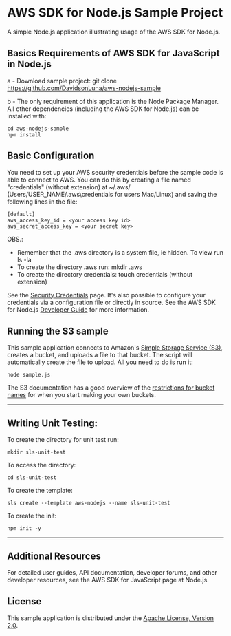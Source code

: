 # AWS SDK for Node.js Sample Project

A simple Node.js application illustrating usage of the AWS SDK for Node.js.

## Basics Requirements of AWS SDK for JavaScript in Node.js

a - Download sample project:
git clone https://github.com/DavidsonLuna/aws-nodejs-sample

b - The only requirement of this application is the Node Package Manager. All other
dependencies (including the AWS SDK for Node.js) can be installed with:

    cd aws-nodejs-sample
    npm install

## Basic Configuration

You need to set up your AWS security credentials before the sample code is able
to connect to AWS. You can do this by creating a file named "credentials" (without extension) at ~/.aws/ 
(Users/USER_NAME/.aws\credentials for users Mac/Linux) and saving the following lines in the file:

    [default]
    aws_access_key_id = <your access key id>
    aws_secret_access_key = <your secret key>

OBS.:
* Remember that the .aws directory is a system file, ie hidden. To view run ls -la
* To create the directory .aws run: mkdir .aws
* To create the directory credentials: touch credentials (without extension)
    
See the [Security Credentials](http://aws.amazon.com/security-credentials) page.
It's also possible to configure your credentials via a configuration file or
directly in source. See the AWS SDK for Node.js [Developer Guide](http://docs.aws.amazon.com/AWSJavaScriptSDK/guide/node-configuring.html)
for more information.

## Running the S3 sample

This sample application connects to Amazon's [Simple Storage Service (S3)](http://aws.amazon.com/s3),
creates a bucket, and uploads a file to that bucket. The script will automatically
create the file to upload. All you need to do is run it:

    node sample.js

The S3 documentation has a good overview of the [restrictions for bucket names](http://docs.aws.amazon.com/AmazonS3/latest/dev/BucketRestrictions.html)
for when you start making your own buckets.

------------

## Writing Unit Testing:

To create the directory for unit test run:

    mkdir sls-unit-test

To access the directory:

    cd sls-unit-test

To create the template:

    sls create --template aws-nodejs --name sls-unit-test

To create the init:

    npm init -y

------------
## Additional Resources
For detailed user guides, API documentation, developer forums, and other developer resources, see the AWS SDK for JavaScript page at Node.js.

## License

This sample application is distributed under the
[Apache License, Version 2.0](http://www.apache.org/licenses/LICENSE-2.0).


